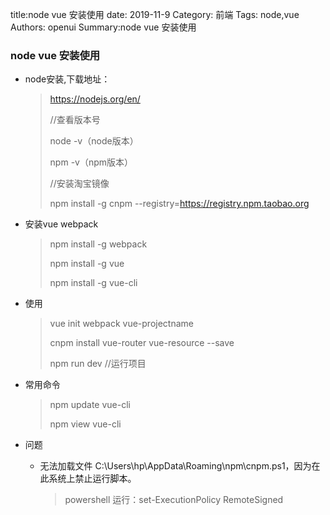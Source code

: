 title:node vue 安装使用
date: 2019-11-9
Category: 前端
Tags: node,vue
Authors: openui
Summary:node vue 安装使用

### node vue 安装使用

* node安装,下载地址：

  > https://nodejs.org/en/ 
  >
  > //查看版本号 
  >
  > node -v（node版本）
  >
  > npm -v（npm版本）
  >
  > //安装淘宝镜像
  >
  >  npm install -g cnpm --registry=https://registry.npm.taobao.org

* 安装vue webpack

  >  npm install -g webpack
  >
  > npm install -g vue
  >
  > npm install -g vue-cli

* 使用

  >  vue init webpack vue-projectname 
  >
  > 
  >
  >  cnpm install vue-router vue-resource --save  
  >
  > 
  >
  >  npm run dev //运行项目

* 常用命令

  >  npm update vue-cli 
  >
  >  npm view vue-cli 

* 问题

  * 无法加载文件 C:\Users\hp\AppData\Roaming\npm\cnpm.ps1，因为在此系统上禁止运行脚本。
  
    >  powershell 运行：set-ExecutionPolicy RemoteSigned 